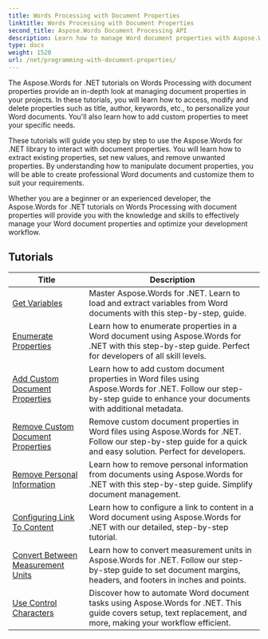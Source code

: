 ```yaml
---
title: Words Processing with Document Properties
linktitle: Words Processing with Document Properties
second_title: Aspose.Words Document Processing API
description: Learn how to manage Word document properties with Aspose.Words for .NET. The tutorials walk you through the various features such as reading and writing properties, customizing default properties.
type: docs
weight: 1520
url: /net/programming-with-document-properties/
---
```

The Aspose.Words for .NET tutorials on Words Processing with document properties provide an in-depth look at managing document properties in your projects. In these tutorials, you will learn how to access, modify and delete properties such as title, author, keywords, etc., to personalize your Word documents. You'll also learn how to add custom properties to meet your specific needs.

These tutorials will guide you step by step to use the Aspose.Words for .NET library to interact with document properties. You will learn how to extract existing properties, set new values, and remove unwanted properties. By understanding how to manipulate document properties, you will be able to create professional Word documents and customize them to suit your requirements.

Whether you are a beginner or an experienced developer, the Aspose.Words for .NET tutorials on Words Processing with document properties will provide you with the knowledge and skills to effectively manage your Word document properties and optimize your development workflow.

 ## Tutorials
| Title | Description |
| --- | --- |
| [Get Variables](./get-variables/) | Master Aspose.Words for .NET. Learn to load and extract variables from Word documents with this step-by-step, guide. |
| [Enumerate Properties](./enumerate-properties/) | Learn how to enumerate properties in a Word document using Aspose.Words for .NET with this step-by-step guide. Perfect for developers of all skill levels. |
| [Add Custom Document Properties](./add-custom-document-properties/) | Learn how to add custom document properties in Word files using Aspose.Words for .NET. Follow our step-by-step guide to enhance your documents with additional metadata. |
| [Remove Custom Document Properties](./remove-custom-document-properties/) | Remove custom document properties in Word files using Aspose.Words for .NET. Follow our step-by-step guide for a quick and easy solution. Perfect for developers. |
| [Remove Personal Information](./remove-personal-information/) | Learn how to remove personal information from documents using Aspose.Words for .NET with this step-by-step guide. Simplify document management. |
| [Configuring Link To Content](./configuring-link-to-content/) | Learn how to configure a link to content in a Word document using Aspose.Words for .NET with our detailed, step-by-step tutorial. |
| [Convert Between Measurement Units](./convert-between-measurement-units/) | Learn how to convert measurement units in Aspose.Words for .NET. Follow our step-by-step guide to set document margins, headers, and footers in inches and points. |
| [Use Control Characters](./use-control-characters/) | Discover how to automate Word document tasks using Aspose.Words for .NET. This guide covers setup, text replacement, and more, making your workflow efficient. |
